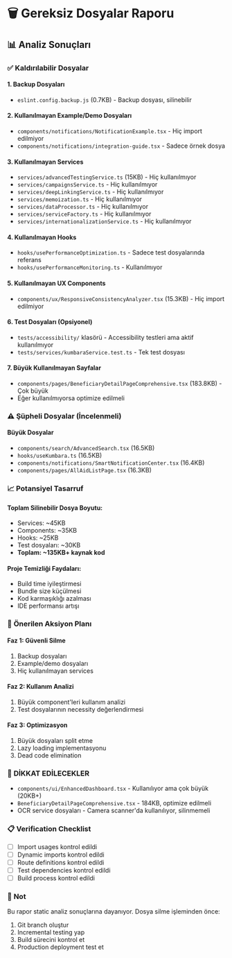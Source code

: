 # 🗑️ Gereksiz Dosyalar Raporu

## 📊 **Analiz Sonuçları**

### ✅ **Kaldırılabilir Dosyalar**

#### **1. Backup Dosyaları**

- `eslint.config.backup.js` (0.7KB) - Backup dosyası, silinebilir

#### **2. Kullanılmayan Example/Demo Dosyaları**

- `components/notifications/NotificationExample.tsx` - Hiç import edilmiyor
- `components/notifications/integration-guide.tsx` - Sadece örnek dosya

#### **3. Kullanılmayan Services**

- `services/advancedTestingService.ts` (15KB) - Hiç kullanılmıyor  
- `services/campaignsService.ts` - Hiç kullanılmıyor
- `services/deepLinkingService.ts` - Hiç kullanılmıyor
- `services/memoization.ts` - Hiç kullanılmıyor
- `services/dataProcessor.ts` - Hiç kullanılmıyor
- `services/serviceFactory.ts` - Hiç kullanılmıyor
- `services/internationalizationService.ts` - Hiç kullanılmıyor

#### **4. Kullanılmayan Hooks**

- `hooks/usePerformanceOptimization.ts` - Sadece test dosyalarında referans
- `hooks/usePerformanceMonitoring.ts` - Kullanılmıyor

#### **5. Kullanılmayan UX Components**

- `components/ux/ResponsiveConsistencyAnalyzer.tsx` (15.3KB) - Hiç import edilmiyor

#### **6. Test Dosyaları (Opsiyonel)**

- `tests/accessibility/` klasörü - Accessibility testleri ama aktif kullanılmıyor
- `tests/services/kumbaraService.test.ts` - Tek test dosyası

#### **7. Büyük Kullanılmayan Sayfalar**

- `components/pages/BeneficiaryDetailPageComprehensive.tsx` (183.8KB) - Çok büyük
- Eğer kullanılmıyorsa optimize edilmeli

### ⚠️ **Şüpheli Dosyalar (İncelenmeli)**

#### **Büyük Dosyalar**

- `components/search/AdvancedSearch.tsx` (16.5KB)
- `hooks/useKumbara.ts` (16.5KB)
- `components/notifications/SmartNotificationCenter.tsx` (16.4KB)
- `components/pages/AllAidListPage.tsx` (16.3KB)

### 📈 **Potansiyel Tasarruf**

#### **Toplam Silinebilir Dosya Boyutu:**

- Services: ~45KB
- Components: ~35KB  
- Hooks: ~25KB
- Test dosyaları: ~30KB
- **Toplam: ~135KB+ kaynak kod**

#### **Proje Temizliği Faydaları:**

- Build time iyileştirmesi
- Bundle size küçülmesi
- Kod karmaşıklığı azalması
- IDE performansı artışı

### 🔄 **Önerilen Aksiyon Planı**

#### **Faz 1: Güvenli Silme**

1. Backup dosyaları
2. Example/demo dosyaları
3. Hiç kullanılmayan services

#### **Faz 2: Kullanım Analizi**

1. Büyük component'leri kullanım analizi
2. Test dosyalarının necessity değerlendirmesi

#### **Faz 3: Optimizasyon**

1. Büyük dosyaları split etme
2. Lazy loading implementasyonu
3. Dead code elimination

### 🚨 **DİKKAT EDİLECEKLER**

- `components/ui/EnhancedDashboard.tsx` - Kullanılıyor ama çok büyük (20KB+)
- `BeneficiaryDetailPageComprehensive.tsx` - 184KB, optimize edilmeli
- OCR service dosyaları - Camera scanner'da kullanılıyor, silinmemeli

### 📋 **Verification Checklist**

- [ ] Import usages kontrol edildi
- [ ] Dynamic imports kontrol edildi  
- [ ] Route definitions kontrol edildi
- [ ] Test dependencies kontrol edildi
- [ ] Build process kontrol edildi

### 📝 **Not**

Bu rapor static analiz sonuçlarına dayanıyor. Dosya silme işleminden önce:

1. Git branch oluştur
2. Incremental testing yap
3. Build sürecini kontrol et
4. Production deployment test et
